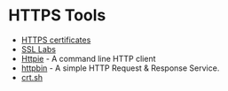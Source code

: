 # HTTPS Tools

- [HTTPS certificates](https://transparencyreport.google.com/https/certificates)
- [SSL Labs](https://www.ssllabs.com/ssltest/)
- [Httpie](https://httpie.org/) - A command line HTTP client
- [httpbin](https://httpbin.org) - A simple HTTP Request & Response Service.
- [crt.sh](https://crt.sh)